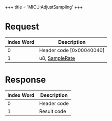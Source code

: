 +++
title = 'MICU:AdjustSampling'
+++

# Request

| Index Word | Description                                          |
|------------|------------------------------------------------------|
| 0          | Header code \[0x00040040\]                           |
| 1          | u8, [SampleRate](MIC_Services#SampleRate "wikilink") |

# Response

| Index Word | Description |
|------------|-------------|
| 0          | Header code |
| 1          | Result code |

